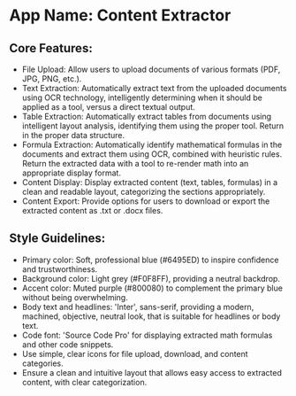 # **App Name**: Content Extractor

## Core Features:

- File Upload: Allow users to upload documents of various formats (PDF, JPG, PNG, etc.).
- Text Extraction: Automatically extract text from the uploaded documents using OCR technology, intelligently determining when it should be applied as a tool, versus a direct textual output.
- Table Extraction: Automatically extract tables from documents using intelligent layout analysis, identifying them using the proper tool. Return in the proper data structure.
- Formula Extraction: Automatically identify mathematical formulas in the documents and extract them using OCR, combined with heuristic rules. Return the extracted data with a tool to re-render math into an appropriate display format.
- Content Display: Display extracted content (text, tables, formulas) in a clean and readable layout, categorizing the sections appropriately.
- Content Export: Provide options for users to download or export the extracted content as .txt or .docx files.

## Style Guidelines:

- Primary color: Soft, professional blue (#6495ED) to inspire confidence and trustworthiness.
- Background color: Light grey (#F0F8FF), providing a neutral backdrop.
- Accent color: Muted purple (#800080) to complement the primary blue without being overwhelming.
- Body text and headlines: 'Inter', sans-serif, providing a modern, machined, objective, neutral look, that is suitable for headlines or body text.
- Code font: 'Source Code Pro' for displaying extracted math formulas and other code snippets.
- Use simple, clear icons for file upload, download, and content categories.
- Ensure a clean and intuitive layout that allows easy access to extracted content, with clear categorization.